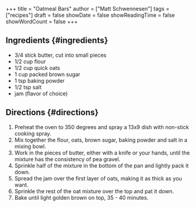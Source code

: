 +++
title = "Oatmeal Bars"
author = ["Matt Schwennesen"]
tags = ["recipes"]
draft = false
showDate = false
showReadingTime = false
showWordCount = false
+++

## Ingredients {#ingredients}

-   3/4 stick butter, cut into small pieces
-   1/2 cup flour
-   1/2 cup quick oats
-   1 cup packed brown sugar
-   1 tsp baking powder
-   1/2 tsp salt
-   jam (flavor of choice)


## Directions {#directions}

1.  Preheat the oven to 350 degrees and spray a 13x9 dish with non-stick cooking spray.
2.  Mix together the flour, oats, brown sugar, baking powder and salt in a mixing
    bowl.
3.  Work in the pieces of butter, either with a knife or your hands, until the
    mixture has the consistency of pea gravel.
4.  Sprinkle half of the mixture in the bottom of the pan and lightly pack it
    down.
5.  Spread the jam over the first layer of oats, making it as thick as you want.
6.  Sprinkle the rest of the oat mixture over the top and pat it down.
7.  Bake until light golden brown on top, 35 - 40 minutes.
